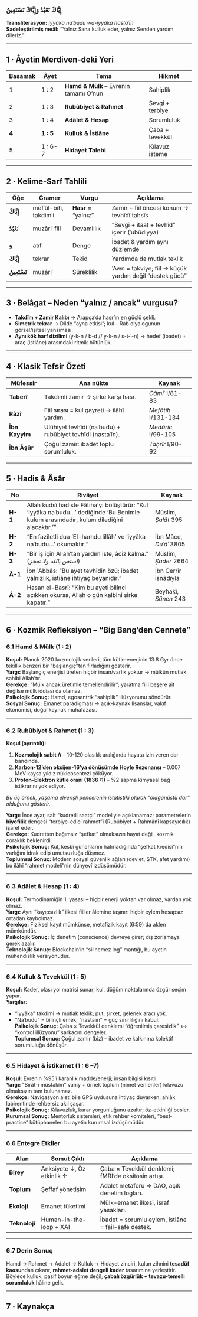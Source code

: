 ### إِيَّاكَ نَعْبُدُ وَإِيَّاكَ نَسْتَعِينُ  
**Transliterasyon:** *iyyâka naʿbudu wa-iyyâka nastaʿīn*  
**Sadel­eş­tiril­miş meâl:** “Yalnız Sana kulluk eder, yalnız Senden yardım dileriz.”

---

## 1 · Âyetin Merdiven-deki Yeri  

| Basamak | Âyet | Tema | Hikmet |
|---------|------|------|--------|
| 1 | 1 : 2 | **Hamd & Mülk** – Evrenin tamamı O’nun | Sahiplik |
| 2 | 1 : 3 | **Rubûbiyet & Rahmet** | Sevgi + terbiye |
| 3 | 1 : 4 | **Adâlet & Hesap** | Sorumluluk |
| **4** | **1 : 5** | **Kulluk & İstiâne** | Çaba + tevekkül |
| 5 | 1 : 6-7 | **Hidayet Talebi** | Kılavuz isteme |

---

## 2 · Kelime-Sarf Tahlili  

| Öğe | Gramer | Vurgu | Açıklama |
|-----|--------|-------|----------|
| **إِيَّاكَ** | mefʿûl-bih, takdimli | **Hasr** = “yalnız” | Zamir + fiil öncesi konum -> tevhîdî tahsîs |
| **نَعْبُدُ** | muzâriʿ fiil | Devamlılık | “Sevgi + itaat + tevhîd” içerir (ʿubûdiyya) |
| **وَ** | atıf | Denge | İbadet & yardım aynı düzlemde |
| **إِيَّاكَ** | tekrar | Tekîd | Yardımda da mutlak teklik |
| **نَسْتَعِينُ** | muzâriʿ | Süreklilik | ʿAwn = takviye; fiil → küçük yardım değil “destek gücü” |

---

## 3 · Belâgat – Neden “yalnız / ancak” vurgusu?  

- **Takdîm + Zamir Kalıbı** → Arapça’da hasr’ın en güçlü şekli.  
- **Simetrik tekrar** → Dilde “ayna etkisi”; kul – Rab diyalogunun görsel/işitsel yansıması.  
- **Aynı kök harf dizilimi** (y-k-n / b-d // y-k-n / s-t-ʿ-n) → hedef (ibadet) + araç (istiâne) arasındaki ritmik bütünlük.

---

## 4 · Klasik Tefsir Özeti  

| Müfessir | Ana nükte | Kaynak |
|----------|-----------|--------|
| **Taberî** | Takdimli zamir → şirke karşı hasr. | *Câmiʿ* I/81-83 |
| **Râzî** | Fiil sırası = kul gayreti → ilâhî yardım. | *Mefâtîḥ* I/131-134 |
| **İbn Kayyim** | Ulûhiyet tevhîdi (naʿbudu) + rubûbiyet tevhîdi (nastaʿīn). | *Medâric* I/99-105 |
| **İbn Âşûr** | Çoğul zamir: ibadet toplu sorumluluk. | *Taḥrîr* I/90-92 |

---

## 5 · Hadis & Âsâr  

| No | Rivâyet | Kaynak |
|----|---------|--------|
| **H-1** | Allah kudsî hadiste Fâtiha’yı bölüştürür: “Kul ‘iyyâka naʿbudu…’ dediğinde ‘Bu Benimle kulum arasındadır, kulum dilediğini alacaktır.’” | Müslim, *Ṣalât* 395 |
| **H-2** | “En faziletli dua ‘El-hamdu lillâh’ ve ‘iyyâka naʿbudu…’ okumaktır.” | İbn Mâce, *Duʿāʾ* 3805 |
| **H-3** | “Bir iş için Allah’tan yardım iste, âciz kalma.” (*استعن بالله ولا تعجز*) | Müslim, *Ḳader* 2664 |
| **Â-1** | İbn ʿAbbâs: “Bu ayet tevhîdin özü; ibadet yalnızlık, istiâne ihtiyaç beyanıdır.” | İbn Cerrîr isnâdıyla |
| **Â-2** | Hasan el-Basrî: “Kim bu ayeti bilinci açıkken okursa, Allah o gün kalbini şirke kapatır.” | Beyhakî, *Sünen* 243 |

---

## 6 · Kozmik Refleksiyon – “Big Bang’den Cennete”

### 6.1 Hamd & Mülk (1 : 2)  
**Koşul:** Planck 2020 kozmolojik verileri, tüm kütle‐enerjinin 13.8 Gyr önce tekillik benzeri bir “başlangıç”tan fırladığını gösterir.  
**Yargı:** Başlangıç enerjisi üreten hiçbir insan/varlık yoktur → mülkün mutlak sahibi Allah’tır.  
**Gerekçe:** “Mülk ancak üretimle temellendirilir”; yaratma fiili beşere ait değilse mülk iddiası da olamaz.  
**Psikolojik Sonuç:** Hamd, egosantrik “sahiplik” illüzyonunu söndürür.  
**Sosyal Sonuç:** Emanet paradigması → açık-kaynak lisanslar, vakıf ekonomisi, doğal kaynak muhafazası.

---

### 6.2 Rubûbiyet & Rahmet (1 : 3)  
**Koşul (ayrıntılı):**  
1. **Kozmolojik sabit Λ** – 10-120 olasılık aralığında hayata izin veren dar bandında.  
2. **Karbon-12’den oksijen-16’ya dönüşümde Hoyle Rezonansı** – 0.007 MeV kaysa yıldız nükleosentezi çöküyor.  
3. **Proton–Elektron kütle oranı (1836 :1)** – %2 sapma kimyasal bağ istikrarını yok ediyor.  

*Bu üç örnek, yaşama elverişli pencerenin istatistikî olarak “olağanüstü dar” olduğunu gösterir.*  

**Yargı:** İnce ayar, salt “kudretli saatçi” modeliyle açıklanamaz; parametrelerin **biyofilik** dengesi “terbiye-edici rahmet”i (Rubûbiyet + Rahmânî kapsayıcılık) işaret eder.  
**Gerekçe:** Kudretten bağımsız “şefkat” olmaksızın hayat değil, kozmik çoraklık beklenirdi.  
**Psikolojik Sonuç:** Kul, kesbî günahlarını hatırladığında “şefkat kredisi”nin varlığını idrak edip umutsuzluğa düşmez.  
**Toplumsal Sonuç:** Modern sosyal güvenlik ağları (devlet, STK, afet yardımı) bu ilâhî “rahmet modeli”nin dünyevî izdüşümüdür.

---

### 6.3 Adâlet & Hesap (1 : 4)  
**Koşul:** Termodinamiğin 1. yasası – hiçbir enerji yoktan var olmaz, vardan yok olmaz.  
**Yargı:** Aynı “kayıpsızlık” ilkesi fiiller âlemine taşınır: hiçbir eylem hesapsız ortadan kaybolmaz.  
**Gerekçe:** Fiziksel kayıt mümkünse, metafizik kayıt (6:59) da aklen mümkündür.  
**Psikolojik Sonuç:** İç denetim (conscience) devreye girer; dış zorlamaya gerek azalır.  
**Teknolojik Sonuç:** Blockchain’in “silinemez log” mantığı, bu ayetin mühendislik versiyonudur.

---

### 6.4 Kulluk & Tevekkül (1 : 5)  
**Koşul:** Kader, olası yol matrisi sunar; kul, düğüm noktalarında özgür seçim yapar.  
**Yargılar:**  
- “İyyâka” takdimi → mutlak teklik; put, şirket, gelenek aracı yok.  
- “Naʿbudu” = bilinçli emek; “nastaʿīn” = güç sınırlılığını kabul.  
**Psikolojik Sonuç:** Çaba × Tevekkül denklemi “öğrenilmiş çaresizlik” ↔ “kontrol illüzyonu” sarkacını dengeler.  
**Toplumsal Sonuç:** Çoğul zamir (biz) – ibadet ve kalkınma kolektif sorumluluğa dönüşür.

---

### 6.5 Hidayet & İstikamet (1 : 6 –7)  
**Koşul:** Evrenin %95’i karanlık madde/enerji; insan bilgisi kısıtlı.  
**Yargı:** “Sırât-ı müstakîm” vahiy + örnek toplum (nimet verilenler) kılavuzu olmaksızın tam bulunamaz.  
**Gerekçe:** Navigasyon aleti bile GPS uydusuna ihtiyaç duyarken, ahlâk labirentinde rehbersiz akıl şaşar.  
**Psikolojik Sonuç:** Kılavuzluk, karar yorgunluğunu azaltır; öz-etkinliği besler.  
**Kurumsal Sonuç:** Mentorluk sistemleri, etik rehber komiteleri, “best-practice” kütüphaneleri bu ayetin kurumsal izdüşümüdür.

---

### 6.6 Entegre Etkiler  

| Alan | Somut Çıktı | Açıklama |
|------|-------------|----------|
| **Birey** | Anksiyete ↓, Öz-etkinlik ↑ | Çaba × Tevekkül denklemi; fMRI’de oksitosin artışı. |
| **Toplum** | Şeffaf yönetişim | Adalet metaforu ⇒ DAO, açık denetim logları. |
| **Ekoloji** | Emanet tüketimi | Mülk-emanet ilkesi, israf yasakları. |
| **Teknoloji** | Human-in-the-loop + XAI | İbadet = sorumlu eylem, istiâne = fail-safe destek. |

---

### 6.7 Derin Sonuç  
Hamd → Rahmet → Adalet → Kulluk → Hidayet zinciri, kulun zihnini **tesadüf kaosu**ndan çıkarır, **rahmet-adalet dengeli kader** tasarımına yerleştirir. Böylece kulluk, pasif boyun eğme değil, **çabalı özgürlük + tevazu-temelli sorumluluk** hâline gelir.

---

## 7 · Kaynakça  

[^1]: İbn Cerîr et-Taberî, *Câmiʿu’l-Beyân*, I/81-83.  
[^2]: Fakhr Râzî, *Mefâtîḥu’l-ġayb*, I/131-134.  
[^3]: İbn Kayyim, *Medâricu’s-Sâlikîn*, I/99-105.  
[^4]: İbn Âşûr, *Taḥrîr wa-Tanwîr*, I/90-92.  
[^5]: Müslim, *Ṣalât* 395.  
[^6]: İbn Mâce, *Duʿāʾ* 3805.  
[^7]: Müslim, *Ḳader* 2664.  
[^8]: Beyhakî, *Sünen-i Kübrâ*, 243.  

